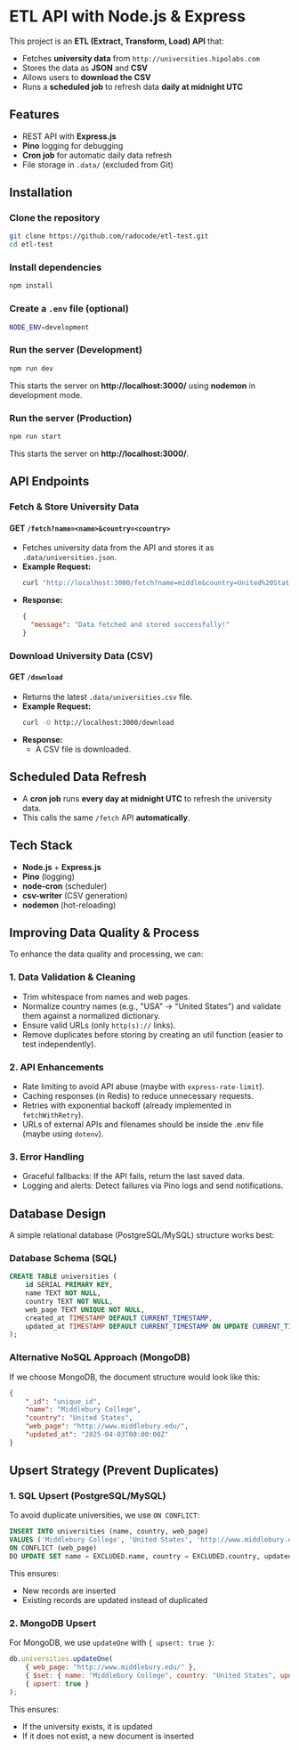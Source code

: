 # **ETL API with Node.js & Express**  

This project is an **ETL (Extract, Transform, Load) API** that:  
- Fetches **university data** from `http://universities.hipolabs.com`
- Stores the data as **JSON** and **CSV**
- Allows users to **download the CSV**
- Runs a **scheduled job** to refresh data **daily at midnight UTC**  

## **Features**
- REST API with **Express.js**
- **Pino** logging for debugging
- **Cron job** for automatic daily data refresh
- File storage in `.data/` (excluded from Git)

## **Installation**

### **Clone the repository**
```sh
git clone https://github.com/radocode/etl-test.git
cd etl-test
```

### **Install dependencies**
```sh
npm install
```

### **Create a `.env` file (optional)**
```sh
NODE_ENV=development
```

### **Run the server (Development)**
```sh
npm run dev
```
This starts the server on **http://localhost:3000/** using **nodemon** in development mode.

### **Run the server (Production)**
```sh
npm run start
```
This starts the server on **http://localhost:3000/**.

## **API Endpoints**

### **Fetch & Store University Data**
#### **GET `/fetch?name=<name>&country=<country>`**
- Fetches university data from the API and stores it as `.data/universities.json`.
- **Example Request:**
  ```sh
  curl "http://localhost:3000/fetch?name=middle&country=United%20States"
  ```
- **Response:**
  ```json
  {
    "message": "Data fetched and stored successfully!"
  }
  ```

### **Download University Data (CSV)**
#### **GET `/download`**
- Returns the latest `.data/universities.csv` file.
- **Example Request:**
  ```sh
  curl -O http://localhost:3000/download
  ```
- **Response:**
  - A CSV file is downloaded.

## **Scheduled Data Refresh**
- A **cron job** runs **every day at midnight UTC** to refresh the university data.
- This calls the same `/fetch` API **automatically**.

## **Tech Stack**
- **Node.js** + **Express.js**
- **Pino** (logging)
- **node-cron** (scheduler)
- **csv-writer** (CSV generation)
- **nodemon** (hot-reloading)

## **Improving Data Quality & Process**  

To enhance the data quality and processing, we can:  

### **1. Data Validation & Cleaning**
- Trim whitespace from names and web pages.  
- Normalize country names (e.g., "USA" → "United States") and validate them against a normalized dictionary.  
- Ensure valid URLs (only `http(s)://` links).  
- Remove duplicates before storing by creating an util function (easier to test independently).  

### **2. API Enhancements**
- Rate limiting to avoid API abuse (maybe with `express-rate-limit`).  
- Caching responses (in Redis) to reduce unnecessary requests.  
- Retries with exponential backoff (already implemented in `fetchWithRetry`).
- URLs of external APIs and filenames should be inside the .env file (maybe using `dotenv`).

### **3. Error Handling**
- Graceful fallbacks: If the API fails, return the last saved data.  
- Logging and alerts: Detect failures via Pino logs and send notifications.  

## **Database Design**  

A simple relational database (PostgreSQL/MySQL) structure works best:  

### **Database Schema (SQL)**
```sql
CREATE TABLE universities (
    id SERIAL PRIMARY KEY,
    name TEXT NOT NULL,
    country TEXT NOT NULL,
    web_page TEXT UNIQUE NOT NULL,
    created_at TIMESTAMP DEFAULT CURRENT_TIMESTAMP,
    updated_at TIMESTAMP DEFAULT CURRENT_TIMESTAMP ON UPDATE CURRENT_TIMESTAMP
);
```

### **Alternative NoSQL Approach (MongoDB)**
If we choose MongoDB, the document structure would look like this:
```json
{
    "_id": "unique_id",
    "name": "Middlebury College",
    "country": "United States",
    "web_page": "http://www.middlebury.edu/",
    "updated_at": "2025-04-03T00:00:00Z"
}
```
## **Upsert Strategy (Prevent Duplicates)**  

### **1. SQL Upsert (PostgreSQL/MySQL)**
To avoid duplicate universities, we use `ON CONFLICT`:  
```sql
INSERT INTO universities (name, country, web_page) 
VALUES ('Middlebury College', 'United States', 'http://www.middlebury.edu/')
ON CONFLICT (web_page) 
DO UPDATE SET name = EXCLUDED.name, country = EXCLUDED.country, updated_at = CURRENT_TIMESTAMP;
```
This ensures:  
- New records are inserted  
- Existing records are updated instead of duplicated  

### **2. MongoDB Upsert**
For MongoDB, we use `updateOne` with `{ upsert: true }`:  
```javascript
db.universities.updateOne(
    { web_page: "http://www.middlebury.edu/" }, 
    { $set: { name: "Middlebury College", country: "United States", updated_at: new Date() } }, 
    { upsert: true }
);
```
This ensures:  
- If the university exists, it is updated  
- If it does not exist, a new document is inserted